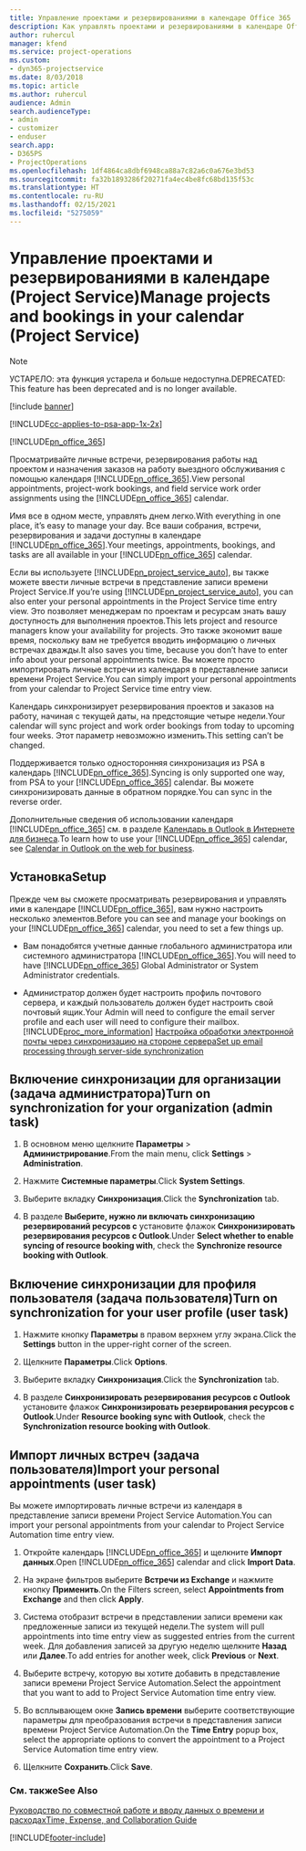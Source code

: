 ```yaml
---
title: Управление проектами и резервированиями в календаре Office 365
description: Как управлять проектами и резервированиями в календаре Office 365
author: ruhercul
manager: kfend
ms.service: project-operations
ms.custom:
- dyn365-projectservice
ms.date: 8/03/2018
ms.topic: article
ms.author: ruhercul
audience: Admin
search.audienceType:
- admin
- customizer
- enduser
search.app:
- D365PS
- ProjectOperations
ms.openlocfilehash: 1df4864ca8dbf6948ca88a7c82a6c0a676e3bd53
ms.sourcegitcommit: fa32b1893286f20271fa4ec4be8fc68bd135f53c
ms.translationtype: HT
ms.contentlocale: ru-RU
ms.lasthandoff: 02/15/2021
ms.locfileid: "5275059"
---
```

# <a name="manage-projects-and-bookings-in-your-calendar-project-service"></a><span data-ttu-id="bd6f9-103">Управление проектами и резервированиями в календаре (Project Service)</span><span class="sxs-lookup"><span data-stu-id="bd6f9-103">Manage projects and bookings in your calendar (Project Service)</span></span>

> [!Note]
> <span data-ttu-id="bd6f9-104">УСТАРЕЛО: эта функция устарела и больше недоступна.</span><span class="sxs-lookup"><span data-stu-id="bd6f9-104">DEPRECATED: This feature has been deprecated and is no longer available.</span></span>

[!include [banner](../includes/psa-now-project-operations.md)]

[!INCLUDE[cc-applies-to-psa-app-1x-2x](../includes/cc-applies-to-psa-app-1x-2x.md)]

[!INCLUDE[pn_office_365](../includes/pn-office-365.md)] 

<span data-ttu-id="bd6f9-105">Просматривайте личные встречи, резервирования работы над проектом и назначения заказов на работу выездного обслуживания с помощью календаря [!INCLUDE[pn_office_365](../includes/pn-office-365.md)].</span><span class="sxs-lookup"><span data-stu-id="bd6f9-105">View personal appointments, project-work bookings, and field service work order assignments using the [!INCLUDE[pn_office_365](../includes/pn-office-365.md)] calendar.</span></span>  
  
 <span data-ttu-id="bd6f9-106">Имя все в одном месте, управлять днем легко.</span><span class="sxs-lookup"><span data-stu-id="bd6f9-106">With everything in one place, it’s easy to manage your day.</span></span> <span data-ttu-id="bd6f9-107">Все ваши собрания, встречи, резервирования и задачи доступны в календаре [!INCLUDE[pn_office_365](../includes/pn-office-365.md)].</span><span class="sxs-lookup"><span data-stu-id="bd6f9-107">Your meetings, appointments, bookings, and tasks are all available in your [!INCLUDE[pn_office_365](../includes/pn-office-365.md)] calendar.</span></span>  
  
 <span data-ttu-id="bd6f9-108">Если вы используете [!INCLUDE[pn_project_service_auto](../includes/pn-project-service-auto.md)], вы также можете ввести личные встречи в представление записи времени Project Service.</span><span class="sxs-lookup"><span data-stu-id="bd6f9-108">If you’re using [!INCLUDE[pn_project_service_auto](../includes/pn-project-service-auto.md)], you can also enter your personal appointments in the Project Service time entry view.</span></span> <span data-ttu-id="bd6f9-109">Это позволяет менеджерам по проектам и ресурсам знать вашу доступность для выполнения проектов.</span><span class="sxs-lookup"><span data-stu-id="bd6f9-109">This lets project and resource managers know your availability for projects.</span></span> <span data-ttu-id="bd6f9-110">Это также экономит ваше время, поскольку вам не требуется вводить информацию о личных встречах дважды.</span><span class="sxs-lookup"><span data-stu-id="bd6f9-110">It also saves you time, because you don’t have to enter info about your personal appointments twice.</span></span> <span data-ttu-id="bd6f9-111">Вы можете просто импортировать личные встречи из календаря в представление записи времени Project Service.</span><span class="sxs-lookup"><span data-stu-id="bd6f9-111">You can simply import your personal appointments from your calendar to Project Service time entry view.</span></span>  
  
 <span data-ttu-id="bd6f9-112">Календарь синхронизирует резервирования проектов и заказов на работу, начиная с текущей даты, на предстоящие четыре недели.</span><span class="sxs-lookup"><span data-stu-id="bd6f9-112">Your calendar will sync project and work order bookings from today to upcoming four weeks.</span></span> <span data-ttu-id="bd6f9-113">Этот параметр невозможно изменить.</span><span class="sxs-lookup"><span data-stu-id="bd6f9-113">This setting can’t be changed.</span></span>  
  
 <span data-ttu-id="bd6f9-114">Поддерживается только односторонняя синхронизация из PSA в календарь [!INCLUDE[pn_office_365](../includes/pn-office-365.md)].</span><span class="sxs-lookup"><span data-stu-id="bd6f9-114">Syncing is only supported one way, from PSA to your [!INCLUDE[pn_office_365](../includes/pn-office-365.md)] calendar.</span></span> <span data-ttu-id="bd6f9-115">Вы можете синхронизировать данные в обратном порядке.</span><span class="sxs-lookup"><span data-stu-id="bd6f9-115">You can sync in the reverse order.</span></span> 
  
 <span data-ttu-id="bd6f9-116">Дополнительные сведения об использовании календаря [!INCLUDE[pn_office_365](../includes/pn-office-365.md)] см. в разделе [Календарь в Outlook в Интернете для бизнеса](https://support.office.com/article/Calendar-in-Outlook-on-the-web-for-business-5219c457-d1fe-4c2f-9032-1a816b88e936).</span><span class="sxs-lookup"><span data-stu-id="bd6f9-116">To learn how to use your [!INCLUDE[pn_office_365](../includes/pn-office-365.md)] calendar, see [Calendar in Outlook on the web for business](https://support.office.com/article/Calendar-in-Outlook-on-the-web-for-business-5219c457-d1fe-4c2f-9032-1a816b88e936).</span></span>  
  
## <a name="setup"></a><span data-ttu-id="bd6f9-117">Установка</span><span class="sxs-lookup"><span data-stu-id="bd6f9-117">Setup</span></span>  
 <span data-ttu-id="bd6f9-118">Прежде чем вы сможете просматривать резервирования и управлять ими в календаре [!INCLUDE[pn_office_365](../includes/pn-office-365.md)], вам нужно настроить несколько элементов.</span><span class="sxs-lookup"><span data-stu-id="bd6f9-118">Before you can see and manage your bookings on your [!INCLUDE[pn_office_365](../includes/pn-office-365.md)] calendar, you need to set a few things up.</span></span>  
  
- <span data-ttu-id="bd6f9-119">Вам понадобятся учетные данные глобального администратора или системного администратора [!INCLUDE[pn_office_365](../includes/pn-office-365.md)].</span><span class="sxs-lookup"><span data-stu-id="bd6f9-119">You will need to have [!INCLUDE[pn_office_365](../includes/pn-office-365.md)] Global Administrator or System Administrator credentials.</span></span>  
  
- <span data-ttu-id="bd6f9-120">Администратор должен будет настроить профиль почтового сервера, и каждый пользователь должен будет настроить свой почтовый ящик.</span><span class="sxs-lookup"><span data-stu-id="bd6f9-120">Your Admin will need to configure the email server profile and each user will need to configure their mailbox.</span></span> [!INCLUDE[proc_more_information](../includes/proc-more-information.md)] <span data-ttu-id="bd6f9-121">[Настройка обработки электронной почты через синхронизацию на стороне сервера](https://docs.microsoft.com/dynamics365/customerengagement/on-premises/admin/set-up-server-side-synchronization-of-email-appointments-contacts-and-tasks)</span><span class="sxs-lookup"><span data-stu-id="bd6f9-121">[Set up email processing through server-side synchronization](https://docs.microsoft.com/dynamics365/customerengagement/on-premises/admin/set-up-server-side-synchronization-of-email-appointments-contacts-and-tasks)</span></span>  
  
## <a name="turn-on-synchronization-for-your-organization-admin-task"></a><span data-ttu-id="bd6f9-122">Включение синхронизации для организации (задача администратора)</span><span class="sxs-lookup"><span data-stu-id="bd6f9-122">Turn on synchronization for your organization (admin task)</span></span>  
  
1.  <span data-ttu-id="bd6f9-123">В основном меню щелкните **Параметры** > **Администрирование**.</span><span class="sxs-lookup"><span data-stu-id="bd6f9-123">From the main menu, click **Settings** > **Administration**.</span></span>  
  
2.  <span data-ttu-id="bd6f9-124">Нажмите **Системные параметры**.</span><span class="sxs-lookup"><span data-stu-id="bd6f9-124">Click **System Settings**.</span></span>  
  
3.  <span data-ttu-id="bd6f9-125">Выберите вкладку **Синхронизация**.</span><span class="sxs-lookup"><span data-stu-id="bd6f9-125">Click the **Synchronization** tab.</span></span>  
  
4.  <span data-ttu-id="bd6f9-126">В разделе **Выберите, нужно ли включать синхронизацию резервирований ресурсов с** установите флажок **Синхронизировать резервирования ресурсов с Outlook**.</span><span class="sxs-lookup"><span data-stu-id="bd6f9-126">Under **Select whether to enable syncing of resource booking with**, check the **Synchronize resource booking with Outlook**.</span></span>  
  
## <a name="turn-on-synchronization-for-your-user-profile-user-task"></a><span data-ttu-id="bd6f9-127">Включение синхронизации для профиля пользователя (задача пользователя)</span><span class="sxs-lookup"><span data-stu-id="bd6f9-127">Turn on synchronization for your user profile (user task)</span></span>  
  
1.  <span data-ttu-id="bd6f9-128">Нажмите кнопку **Параметры** в правом верхнем углу экрана.</span><span class="sxs-lookup"><span data-stu-id="bd6f9-128">Click the **Settings** button in the upper-right corner of the screen.</span></span>  
  
2.  <span data-ttu-id="bd6f9-129">Щелкните **Параметры**.</span><span class="sxs-lookup"><span data-stu-id="bd6f9-129">Click **Options**.</span></span>  
  
3.  <span data-ttu-id="bd6f9-130">Выберите вкладку **Синхронизация**.</span><span class="sxs-lookup"><span data-stu-id="bd6f9-130">Click the **Synchronization** tab.</span></span>  
  
4.  <span data-ttu-id="bd6f9-131">В разделе **Синхронизировать резервирования ресурсов с Outlook** установите флажок **Синхронизировать резервирования ресурсов с Outlook**.</span><span class="sxs-lookup"><span data-stu-id="bd6f9-131">Under **Resource booking sync with Outlook**, check the **Synchronization resource booking with Outlook**.</span></span>  
  
## <a name="import-your-personal-appointments-user-task"></a><span data-ttu-id="bd6f9-132">Импорт личных встреч (задача пользователя)</span><span class="sxs-lookup"><span data-stu-id="bd6f9-132">Import your personal appointments (user task)</span></span>  
 <span data-ttu-id="bd6f9-133">Вы можете импортировать личные встречи из календаря в представление записи времени Project Service Automation.</span><span class="sxs-lookup"><span data-stu-id="bd6f9-133">You can import your personal appointments from your calendar to Project Service Automation time entry view.</span></span>  
  
1. <span data-ttu-id="bd6f9-134">Откройте календарь [!INCLUDE[pn_office_365](../includes/pn-office-365.md)] и щелкните **Импорт данных**.</span><span class="sxs-lookup"><span data-stu-id="bd6f9-134">Open [!INCLUDE[pn_office_365](../includes/pn-office-365.md)] calendar and click **Import Data**.</span></span>  
  
2. <span data-ttu-id="bd6f9-135">На экране фильтров выберите **Встречи из Exchange** и нажмите кнопку **Применить**.</span><span class="sxs-lookup"><span data-stu-id="bd6f9-135">On the Filters screen, select **Appointments from Exchange** and then click **Apply**.</span></span>  
  
3. <span data-ttu-id="bd6f9-136">Система отобразит встречи в представлении записи времени как предложенные записи из текущей недели.</span><span class="sxs-lookup"><span data-stu-id="bd6f9-136">The system will pull appointments into time entry view as suggested entries from the current week.</span></span> <span data-ttu-id="bd6f9-137">Для добавления записей за другую неделю щелкните **Назад** или **Далее**.</span><span class="sxs-lookup"><span data-stu-id="bd6f9-137">To add entries for another week, click **Previous** or **Next**.</span></span>  
  
4. <span data-ttu-id="bd6f9-138">Выберите встречу, которую вы хотите добавить в представление записи времени Project Service Automation.</span><span class="sxs-lookup"><span data-stu-id="bd6f9-138">Select the appointment that you want to add to Project Service Automation time entry view.</span></span>  
  
5. <span data-ttu-id="bd6f9-139">Во всплывающем окне **Запись времени** выберите соответствующие параметры для преобразования встречи в представления записи времени Project Service Automation.</span><span class="sxs-lookup"><span data-stu-id="bd6f9-139">On the **Time Entry** popup box, select the appropriate options to convert the appointment to a Project Service Automation time entry view.</span></span>  
  
6. <span data-ttu-id="bd6f9-140">Щелкните **Сохранить**.</span><span class="sxs-lookup"><span data-stu-id="bd6f9-140">Click **Save**.</span></span>  
  
### <a name="see-also"></a><span data-ttu-id="bd6f9-141">См. также</span><span class="sxs-lookup"><span data-stu-id="bd6f9-141">See Also</span></span>  
 [<span data-ttu-id="bd6f9-142">Руководство по совместной работе и вводу данных о времени и расходах</span><span class="sxs-lookup"><span data-stu-id="bd6f9-142">Time, Expense, and Collaboration Guide</span></span>](../psa/time-expense-collaboration-guide.md)


[!INCLUDE[footer-include](../includes/footer-banner.md)]